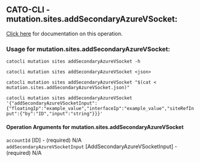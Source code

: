 
## CATO-CLI - mutation.sites.addSecondaryAzureVSocket:
[Click here](https://api.catonetworks.com/documentation/#mutation-mutation.sites.addSecondaryAzureVSocket) for documentation on this operation.

### Usage for mutation.sites.addSecondaryAzureVSocket:

`catocli mutation sites addSecondaryAzureVSocket -h`

`catocli mutation sites addSecondaryAzureVSocket <json>`

`catocli mutation sites addSecondaryAzureVSocket "$(cat < mutation.sites.addSecondaryAzureVSocket.json)"`

`catocli mutation sites addSecondaryAzureVSocket '{"addSecondaryAzureVSocketInput":{"floatingIp":"example_value","interfaceIp":"example_value","siteRefInput":{"by":"ID","input":"string"}}}'`


#### Operation Arguments for mutation.sites.addSecondaryAzureVSocket ####

`accountId` [ID] - (required) N/A    
`addSecondaryAzureVSocketInput` [AddSecondaryAzureVSocketInput] - (required) N/A    
